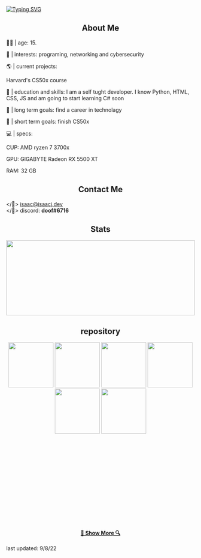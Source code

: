 [![Typing SVG](https://readme-typing-svg.herokuapp.com?color=%23FF5B5B&duration=3500&center=true&vCenter=true&lines=hello+world+I'm+%3C%2Fisaac%3E;some+random+tech+nerd)](https://git.io/typing-svg)
<br>


<h2 align="center">About Me</h2>

👴🏻 | age: 15.

📌 | interests: programing, networking and cybersecurity

🌎 | current projects: 

Harvard's CS50x course


🤪 | education and skills: I am a self tught developer. I know Python, HTML, CSS, JS and am going to start learning C# soon

🥅 | long term goals: find a career in technolagy

🥅 | short term goals: finish CS50x

💻 | specs:<p>
	CUP: AMD ryzen 7 3700x<p>
	GPU: GIGABYTE Radeon RX 5500 XT</P>
	RAM: 32 GB</p>





<h2 align="center">Contact Me</h2>

</📨> isaac@isaacj.dev
<br>
</🔵> discord: **doof#6716**

<h2 align="center">Stats</h2>

<a href="https://github.com/anuraghazra/github-readme-stats" title="Go to Source"><img width="100%" height="200" src="https://github-readme-stats.vercel.app/api?username=doof-dev&show_icons=true&theme=dark"></a>


<h2 align="center">repository</h2>

<p width="100%" align="center">
<a margin="20px" href="https://github.com/doof-dev/omegle-ip-graber" title="Omegle ip Graber"><img height="120" src="https://github-readme-stats.vercel.app/api/pin/?username=doof-dev&repo=omegle-ip-graber&theme=dark"></a>
									<a margin="20px" href="https://github.com/doof-dev/exploit-hub" title="exploit-hub"><img height="120" src="https://github-readme-stats.vercel.app/api/pin/?username=doof-dev&repo=exploit-hub&theme=dark"></a>
									<a margin="20px" href="https://github.com/doof-dev/isaacj.dev" title="isaacj.dev"><img height="120" src="https://github-readme-stats.vercel.app/api/pin/?username=doof-dev&repo=isaacj.dev&theme=dark"></a>
									<a margin="20px" href="https://github.com/doof-dev/musicunzipped" title="musicunzipped"><img height="120" src="https://github-readme-stats.vercel.app/api/pin/?username=doof-dev&repo=musicunzipped&theme=dark"></a>
									<a margin="20px" href="https://github.com/doof-dev/py-projects" title="py-projects"><img height="120" src="https://github-readme-stats.vercel.app/api/pin/?username=doof-dev&repo=py-projects&theme=dark"></a>
									<a margin="20px" href="https://github.com/doof-dev/js-projects" title="js-projects"><img height="120" src="https://github-readme-stats.vercel.app/api/pin/?username=doof-dev&repo=js-projects&theme=dark"></a>
  
  <br><br><br><br>
  
  





<br><br><br><br><br><br><br><br>
<h4 align="center"><a href=https://github.com/doof-dev?tab=repositories title="Show Repositories">🔎 Show More 🔍</a></h4>

last updated:
9/8/22
